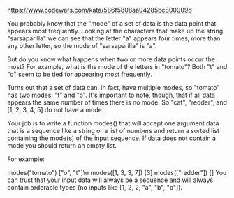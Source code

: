 https://www.codewars.com/kata/586f5808aa04285bc800009d

You probably know that the "mode" of a set of data is the data point that appears most frequently. Looking at the characters that make up the string "sarsaparilla" we can see that the letter "a" appears four times, more than any other letter, so the mode of "sarsaparilla" is "a".

But do you know what happens when two or more data points occur the most? For example, what is the mode of the letters in "tomato"? Both "t" and "o" seem to be tied for appearing most frequently.

Turns out that a set of data can, in fact, have multiple modes, so "tomato" has two modes: "t" and "o". It's important to note, though, that if all data appears the same number of times there is no mode. So "cat", "redder", and [1, 2, 3, 4, 5] do not have a mode.

Your job is to write a function modes() that will accept one argument data that is a sequence like a string or a list of numbers and return a sorted list containing the mode(s) of the input sequence. If data does not contain a mode you should return an empty list.

For example:

modes("tomato")
["o", "t"]\n
modes([1, 3, 3, 7])
[3]
modes(["redder"])
[]
You can trust that your input data will always be a sequence and will always contain orderable types (no inputs like [1, 2, 2, "a", "b", "b"]).
